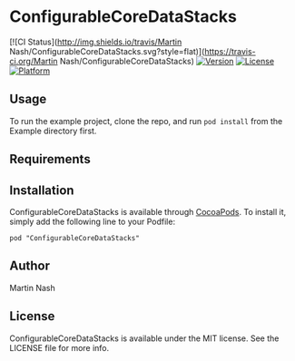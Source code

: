 # ConfigurableCoreDataStacks

[![CI Status](http://img.shields.io/travis/Martin Nash/ConfigurableCoreDataStacks.svg?style=flat)](https://travis-ci.org/Martin Nash/ConfigurableCoreDataStacks)
[![Version](https://img.shields.io/cocoapods/v/ConfigurableCoreDataStacks.svg?style=flat)](http://cocoadocs.org/docsets/ConfigurableCoreDataStacks)
[![License](https://img.shields.io/cocoapods/l/ConfigurableCoreDataStacks.svg?style=flat)](http://cocoadocs.org/docsets/ConfigurableCoreDataStacks)
[![Platform](https://img.shields.io/cocoapods/p/ConfigurableCoreDataStacks.svg?style=flat)](http://cocoadocs.org/docsets/ConfigurableCoreDataStacks)

## Usage

To run the example project, clone the repo, and run `pod install` from the Example directory first.

## Requirements

## Installation

ConfigurableCoreDataStacks is available through [CocoaPods](http://cocoapods.org). To install
it, simply add the following line to your Podfile:

    pod "ConfigurableCoreDataStacks"

## Author

Martin Nash

## License

ConfigurableCoreDataStacks is available under the MIT license. See the LICENSE file for more info.

